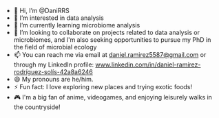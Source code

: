 - 👋 Hi, I’m @DaniRRS
- 👀 I’m interested in data analysis
- 🌱 I’m currently learning microbiome analysis
- 💞️ I’m looking to collaborate on projects related to data analysis or microbiomes, and I'm also seeking opportunities to pursue my PhD in the field of microbial ecology
- 📫 You can reach me via email at daniel.ramirez5587@gmail.com or through my LinkedIn profile: www.linkedin.com/in/daniel-ramírez-rodríguez-solís-42a8a6246
- 😄 My pronouns are he/him.
- ⚡ Fun fact: I love exploring new places and trying exotic foods!
- 🎮 I'm a big fan of anime, videogames, and enjoying leisurely walks in the countryside!

<!---
DaniRRS/DaniRRS is a ✨ special ✨ repository because its `README.md` (this file) appears on your GitHub profile.
You can click the Preview link to take a look at your changes.
--->
